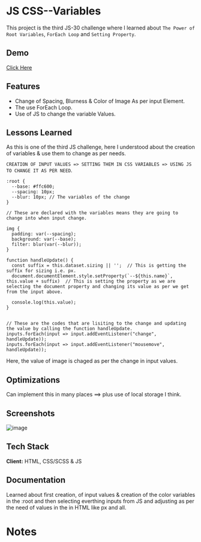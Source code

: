 
# JS CSS--Variables

This project is the third JS-30 challenge where I learned about ```The Power of Root Variables```, ```ForEach Loop``` and ```Setting Property```.


## Demo

[Click Here](https://skyz03.github.io/JS--CSS-Variables/)

## Features

- Change of Spacing, Blurness & Color of Image As per input Element.
- The use ForEach Loop.
- Use of JS to change the variable Values.

## Lessons Learned

As this is one of the third JS challenge, here I understood about the creation of variables & use them to change as per needs.

```CREATION OF INPUT VALUES => SETTING THEM IN CSS VARIABLES => USING JS TO CHANGE IT AS PER NEED```.

```
:root {
  --base: #ffc600;
  --spacing: 10px;
  --blur: 10px; // The variables of the change
}

// These are declared with the variables means they are going to change into when input change.

img {
  padding: var(--spacing);
  background: var(--base);
  filter: blur(var(--blur));
}

function handleUpdate() {
  const suffix = this.dataset.sizing || '';  // This is getting the suffix for sizing i.e. px.
  document.documentElement.style.setProperty(`--${this.name}`, this.value + suffix)  // This is setting the property as we are selecting the document property and changing its value as per we get from the input above.

  console.log(this.value);
}


// These are the codes that are lisiting to the change and updating the value by calling the function handleUpdate.
inputs.forEach(input => input.addEventListener("change", handleUpdate));
inputs.forEach(input => input.addEventListener("mousemove", handleUpdate));
```

Here, the value of image is chaged as per the change in input values.

## Optimizations

Can implement this in many places ==> plus use of local storage I think.

## Screenshots

![image](https://user-images.githubusercontent.com/42742924/152012492-e48b0802-a919-4015-896b-1153c1d93c7d.png)

## Tech Stack

**Client:** HTML, CSS/SCSS & JS

## Documentation

Learned about first creation, of input values & creation of the color variables in the :root and then selecting everthing inputs from JS 
and adjusting as per the need of values in the in HTML like px and all.

# Notes 
